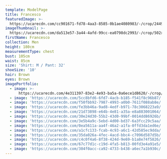 ```yaml
---
template: ModelPage
title: Francesco
featuredImage: >-
  https://ucarecdn.com/cc901671-fd78-4aa3-8585-0b1ae4080983/-/crop/2449x970/0,244/-/preview/
imageThumbnail: >-
  https://ucarecdn.com/da513e57-3a44-4afd-99cc-ea0798dc2993/-/crop/502x728/77,144/-/preview/
firstName: Francesco
collection: Men
height: 180cm
measurementType: chest
bust: 105cm
waist: 85cm
size: 'Shirt: M / Pant: 32'
shoeSize: '10'
hair: Brown
eyes: Brown
imagePortfolio:
  - image: >-
      https://ucarecdn.com/4e311397-83e2-4e93-ba5a-0a6ece1d8620/-/crop/499x708/75,144/-/preview/
  - image: 'https://ucarecdn.com/5cc8bfd6-6fd7-4acb-b185-f541f8c96b87/'
  - image: 'https://ucarecdn.com/f50fbb92-7987-4993-a0b0-7611f088ab8e/'
  - image: 'https://ucarecdn.com/fe3bb46a-9ad8-4edf-b971-78c3068223a9/'
  - image: 'https://ucarecdn.com/21d73898-e64b-4e81-a35a-e8a883001064/'
  - image: 'https://ucarecdn.com/30e24d30-55b2-43d0-99bf-0014dd86926b/'
  - image: 'https://ucarecdn.com/3e5b4a9c-5ebd-4d00-bd37-6a3fcc29c5aa/'
  - image: 'https://ucarecdn.com/0ea5611a-aa4f-46a2-a1fa-0ffd3da1ed6e/'
  - image: 'https://ucarecdn.com/a1cfc133-fcab-4c93-a6c1-42d585ec9dda/'
  - image: 'https://ucarecdn.com/35da026a-4fec-4acd-bbc4-c7096d587d5b/'
  - image: 'https://ucarecdn.com/c4c0f4a6-8f38-424d-9e69-b1a8e74f5826/'
  - image: 'https://ucarecdn.com/67c77d1c-c19d-4fa5-b813-00fd3e4a91e5/'
  - image: 'https://ucarecdn.com/304f0acc-ca92-4733-b438-a6ec7a1b930c/'
---
```


